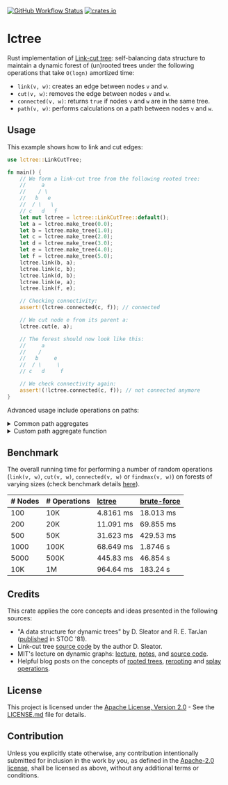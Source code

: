 [![GitHub Workflow Status](https://img.shields.io/github/actions/workflow/status/azizkayumov/lctree/ci.yml?style=plastic)](#)
[![crates.io](https://img.shields.io/crates/v/lctree)](https://crates.io/crates/lctree)

# lctree
Rust implementation of [Link-cut tree](https://dl.acm.org/doi/pdf/10.1145/800076.802464): self-balancing data structure to maintain a dynamic forest of (un)rooted trees under the following operations that take `O(logn)` amortized time:
* `link(v, w)`: creates an edge between nodes `v` and `w`.
* `cut(v, w)`: removes the edge between nodes `v` and `w`.
* `connected(v, w)`: returns `true` if nodes `v` and `w` are in the same tree.
* `path(v, w)`: performs calculations on a path between nodes `v` and `w`.

## Usage
This example shows how to link and cut edges:
```rust
use lctree::LinkCutTree;

fn main() {
    // We form a link-cut tree from the following rooted tree:
    //     a
    //    / \
    //   b   e
    //  / \   \
    // c   d   f
    let mut lctree = lctree::LinkCutTree::default();
    let a = lctree.make_tree(0.0);
    let b = lctree.make_tree(1.0);
    let c = lctree.make_tree(2.0);
    let d = lctree.make_tree(3.0);
    let e = lctree.make_tree(4.0);
    let f = lctree.make_tree(5.0);
    lctree.link(b, a);
    lctree.link(c, b);
    lctree.link(d, b);
    lctree.link(e, a);
    lctree.link(f, e);

    // Checking connectivity:
    assert!(lctree.connected(c, f)); // connected

    // We cut node e from its parent a:
    lctree.cut(e, a);

    // The forest should now look like this:
    //     a
    //    / 
    //   b     e
    //  / \     \
    // c   d     f

    // We check connectivity again:
    assert!(!lctree.connected(c, f)); // not connected anymore
}
```
Advanced usage include operations on paths:
<details>
<summary>Common path aggregates</summary>

Various kinds of calculations can be performed on a path between two nodes, provided as `findmax`, `findmin`, or `findsum`:

```rust
use lctree::{LinkCutTree, FindMax, FindMin, FindSum};

fn main() {
    // We form a link-cut tree from the following rooted tree
    // (the numbers in parentheses are the weights of the nodes):
    //           a(9)
    //           /  \
    //         b(1)  e(2)
    //        /   \    \
    //      c(8)  d(0)  f(4)

    // Replace FindMax with FindMin or FindSum, depending on your usage:
    let mut lctree: LinkCutTree<FindMax> = lctree::LinkCutTree::new();
    let a = lctree.make_tree(9.);
    let b = lctree.make_tree(1.);
    let c = lctree.make_tree(8.);
    let d = lctree.make_tree(0.);
    let e = lctree.make_tree(2.);
    let f = lctree.make_tree(4.);

    lctree.link(b, a);
    lctree.link(c, b);
    lctree.link(d, b);
    lctree.link(e, a);
    lctree.link(f, e);

    // We find the node with max weight on the path between c to f,
    // where a has the maximum weight of 9.0:
    let heaviest_node = lctree.path(c, f);
    assert_eq!(heaviest_node.idx, a);
    assert_eq!(heaviest_node.weight, 9.0);
}
```
</details>

<details>
<summary>Custom path aggregate function</summary>
    
A custom path aggregate function can be defined by using the `Path` trait:
    
```rust
use lctree::{LinkCutTree, Path};

#[derive(Copy, Clone)]
pub struct FindXor {
    pub xor: u64,
}

impl Path for FindXor {
    fn default(weight: f64, _: usize) -> Self {
        FindXor {
            xor: weight as u64,
        }
    }

    fn aggregate(&mut self, other: Self) {
        self.xor ^= other.xor;
    }
}

fn main() {
    let mut lctree: LinkCutTree<FindXor> = LinkCutTree::new();
    ...
}
```

</details>

## Benchmark
The overall running time for performing a number of random operations (`link(v, w)`, `cut(v, w)`, `connected(v, w)` or `findmax(v, w)`) on forests of varying sizes (check benchmark details [here](https://github.com/azizkayumov/lctree/blob/main/benches/README.md)).

| # Nodes     | # Operations    | [lctree](https://github.com/azizkayumov/lctree/blob/main/src/lctree.rs)    | [brute-force](https://github.com/azizkayumov/lctree/blob/main/benches/benchmark.rs)  |
| :---        | :---            | :---          | :---            |
| 100         | 10K             | 4.8161 ms     | 18.013 ms       |
| 200         | 20K             | 11.091 ms     | 69.855 ms       |
| 500         | 50K             | 31.623 ms     | 429.53 ms       |
| 1000        | 100K            | 68.649 ms     | 1.8746 s        |
| 5000        | 500K            | 445.83 ms     | 46.854 s        |
| 10K         | 1M              | 964.64 ms     | 183.24 s        |

## Credits
This crate applies the core concepts and ideas presented in the following sources:
- "A data structure for dynamic trees" by D. Sleator and R. E. TarJan ([published](https://dl.acm.org/doi/10.1145/800076.802464) in STOC '81).
- Link-cut tree [source code](https://codeforces.com/contest/117/submission/860934) by the author D. Sleator.
- MIT's lecture on dynamic graphs: [lecture](https://www.youtube.com/watch?v=XZLN6NxEQWo), [notes](https://courses.csail.mit.edu/6.851/spring12/scribe/L19.pdf), and [source code](https://github.com/6851-2021/rust-link-cut-tree).
- Helpful blog posts on the concepts of [rooted trees](https://codeforces.com/blog/entry/80383), [rerooting](https://codeforces.com/blog/entry/75885) and [splay operations](https://www.youtube.com/watch?v=2eCKpEmkxIc).

## License
This project is licensed under the [Apache License, Version 2.0](LICENSE.md) - See the [LICENSE.md](https://github.com/azizkayumov/lctree/blob/main/LICENSE) file for details.

## Contribution
Unless you explicitly state otherwise, any contribution intentionally submitted
for inclusion in the work by you, as defined in the [Apache-2.0
license][apache-license], shall be licensed as above, without any additional
terms or conditions.

[apache-license]: http://www.apache.org/licenses/LICENSE-2.0
